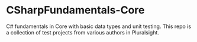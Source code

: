 # CSharpFundamentals-Core
C# fundamentals in Core with basic data types and unit testing. This repo is a collection of test projects from various authors in Pluralsight.
